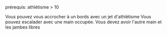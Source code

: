 prérequis: athlétisme > 10

Vous pouvez vous accrocher à un bords avec un jet d'athlétisme
Vous pouvez escalader avec une main occupée.
Vous devez avoir l'autre main et les jambes libres